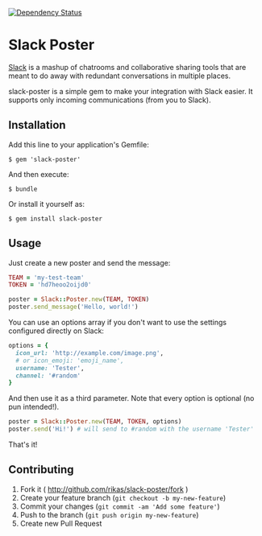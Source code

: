 [![Dependency Status](https://gemnasium.com/rikas/slack-poster.svg)](https://gemnasium.com/rikas/slack-poster)

# Slack Poster

[Slack](https://slack.com/) is a mashup of chatrooms and collaborative sharing tools that are meant to do away with redundant conversations in multiple places.

slack-poster is a simple gem to make your integration with Slack easier. It supports only incoming communications (from you to Slack).

## Installation

Add this line to your application's Gemfile:

```console
$ gem 'slack-poster'
```

And then execute:

```console
$ bundle
```

Or install it yourself as:

```console
$ gem install slack-poster
```

## Usage

Just create a new poster and send the message:

```ruby
TEAM = 'my-test-team'
TOKEN = 'hd7heoo2oijd0'

poster = Slack::Poster.new(TEAM, TOKEN)
poster.send_message('Hello, world!')
```

You can use an options array if you don't want to use the settings configured directly on Slack:

```ruby
options = {
  icon_url: 'http://example.com/image.png',
  # or icon_emoji: 'emoji_name',
  username: 'Tester',
  channel: '#random'
}
```

And then use it as a third parameter. Note that every option is optional (no pun intended!).

```ruby
poster = Slack::Poster.new(TEAM, TOKEN, options)
poster.send('Hi!') # will send to #random with the username 'Tester'
```

That's it!

## Contributing

1. Fork it ( http://github.com/rikas/slack-poster/fork )
2. Create your feature branch (`git checkout -b my-new-feature`)
3. Commit your changes (`git commit -am 'Add some feature'`)
4. Push to the branch (`git push origin my-new-feature`)
5. Create new Pull Request
